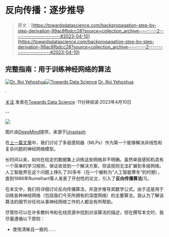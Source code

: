 # 反向传播：逐步推导

> 原文：[https://towardsdatascience.com/backpropagation-step-by-step-derivation-99ac8fbdcc28?source=collection_archive---------2-----------------------#2023-04-10](https://towardsdatascience.com/backpropagation-step-by-step-derivation-99ac8fbdcc28?source=collection_archive---------2-----------------------#2023-04-10)

## 完整指南：用于训练神经网络的算法

[](https://medium.com/@roiyeho?source=post_page-----99ac8fbdcc28--------------------------------)[![Dr. Roi Yehoshua](../Images/905a512ffc8879069403a87dbcbeb4db.png)](https://medium.com/@roiyeho?source=post_page-----99ac8fbdcc28--------------------------------)[](https://towardsdatascience.com/?source=post_page-----99ac8fbdcc28--------------------------------)[![Towards Data Science](../Images/a6ff2676ffcc0c7aad8aaf1d79379785.png)](https://towardsdatascience.com/?source=post_page-----99ac8fbdcc28--------------------------------) [Dr. Roi Yehoshua](https://medium.com/@roiyeho?source=post_page-----99ac8fbdcc28--------------------------------)

·

[关注](https://medium.com/m/signin?actionUrl=https%3A%2F%2Fmedium.com%2F_%2Fsubscribe%2Fuser%2F3886620c5cf9&operation=register&redirect=https%3A%2F%2Ftowardsdatascience.com%2Fbackpropagation-step-by-step-derivation-99ac8fbdcc28&user=Dr.+Roi+Yehoshua&userId=3886620c5cf9&source=post_page-3886620c5cf9----99ac8fbdcc28---------------------post_header-----------) 发表在[Towards Data Science](https://towardsdatascience.com/?source=post_page-----99ac8fbdcc28--------------------------------) ·11分钟阅读·2023年4月10日[](https://medium.com/m/signin?actionUrl=https%3A%2F%2Fmedium.com%2F_%2Fvote%2Ftowards-data-science%2F99ac8fbdcc28&operation=register&redirect=https%3A%2F%2Ftowardsdatascience.com%2Fbackpropagation-step-by-step-derivation-99ac8fbdcc28&user=Dr.+Roi+Yehoshua&userId=3886620c5cf9&source=-----99ac8fbdcc28---------------------clap_footer-----------)

--

[](https://medium.com/m/signin?actionUrl=https%3A%2F%2Fmedium.com%2F_%2Fbookmark%2Fp%2F99ac8fbdcc28&operation=register&redirect=https%3A%2F%2Ftowardsdatascience.com%2Fbackpropagation-step-by-step-derivation-99ac8fbdcc28&source=-----99ac8fbdcc28---------------------bookmark_footer-----------)![](../Images/7e828233e39b8fb6f6f3bf155056673e.png)

图片由[DeepMind](https://unsplash.com/@deepmind?utm_source=unsplash&utm_medium=referral&utm_content=creditCopyText)提供，来源于[Unsplash](https://unsplash.com/photos/8heReYC6Zt0?utm_source=unsplash&utm_medium=referral&utm_content=creditCopyText)

在[上一篇文章](https://medium.com/@roiyeho/multi-layer-perceptrons-8d76972afa2b)中，我们讨论了多层感知器（MLPs）作为第一个能够解决非线性和复杂问题的神经网络模型。

长时间以来，如何在给定的数据集上训练这些网络并不明确。虽然单层感知机具有一个简单的学习规则，保证收敛到一个解决方案，但该规则无法扩展到多层网络。人工智能界在这个问题上挣扎了30多年（在一个被称为“人工智能寒冬”的时期），直到1986年Rumelhart等人发表了开创性的论文，引入了**反向传播算法**[1]。

在本文中，我们将详细讨论反向传播算法，并逐步推导其数学公式。由于这是用于训练各种神经网络（包括我们今天所拥有的深度网络）的主要算法，我认为了解该算法的细节对任何从事神经网络工作的人都会有所帮助。

尽管你可以在许多教科书和在线资源中找到对该算法的描述，但在撰写本文时，我尽量遵循以下原则：

+   使用清晰且一致的……
